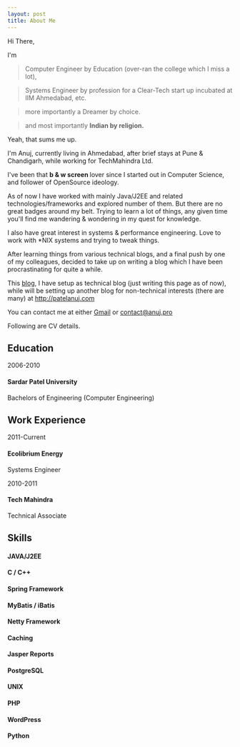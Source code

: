 ```yaml
---
layout: post
title: About Me
---
```


Hi There,

I'm

 > Computer Engineer by Education (over-ran the college which I miss a lot),

 > Systems Engineer by profession for a Clear-Tech start up incubated at IIM Ahmedabad, etc.

 > more importantly a Dreamer by choice.

 > and most importantly <strong>Indian by religion.</strong>
 
Yeah, that sums me up.


I'm Anuj, currently living in Ahmedabad, after brief stays at Pune & Chandigarh, while working for TechMahindra Ltd.

I've been that <strong>b & w screen </strong>lover since I started out in Computer Science, and follower of OpenSource ideology.

As of now I have worked with mainly Java/J2EE  and related technologies/frameworks and explored number of them. But there are no great badges around my belt.
Trying to learn a lot of things, any given time you'll find me wandering & wondering in my quest for knowledge.

I also have great interest in systems & performance engineering. Love to work with *NIX systems and trying to tweak things.

After learning things from various technical blogs, and a final push by one of my colleagues, decided to take up on writing a blog which I have been procrastinating for quite a while.

This <a href="http://anuj.pro">blog</a>, I have setup as technical blog (just writing this page as of now), while will be setting up another blog for non-technical interests (there are many) at <a href="http://www.patelanuj.com" target="_blank">http://patelanuj.com</a>

You can contact me at either <a href="mailto:indyaah@gmail.com">Gmail</a> or <a href="mailto:contact@anuj.pro">contact@anuj.pro</a>

Following are CV details.

<h2>Education</h2>
<div class="resume-entry">
<div class="date">2006-2010</div>
<h4>Sardar Patel University</h4>
<p>Bachelors of Engineering (Computer Engineering)</p>
<div class="resume-entry-decoration"></div>
</div>

<h2>Work Experience</h2>
<div class="resume-entry">
<div class="date">2011-Current</div>
<h4>Ecolibrium Energy</h4>
<p>Systems Engineer</p>
<div class="resume-entry-decoration"></div>
</div>
<div class="resume-entry">
<div class="date">2010-2011</div>
<h4>Tech Mahindra</h4>
<p>Technical Associate</p>
<div class="resume-entry-decoration"></div>
</div>


<h2>Skills</h2>
<div class="resume-skill">
<div class="bar">
<div class="bar-fill" style="width:80%">
<div class="bar-edge bar-edge-right"></div>
<div class="bar-edge bar-edge-left"></div>
</div>
</div>
<h4>JAVA/J2EE</h4>
<div class="resume-skill-decoration"></div>
</div>
<div class="resume-skill">
<div class="bar">
<div class="bar-fill" style="width:80%">
<div class="bar-edge bar-edge-right"></div>
<div class="bar-edge bar-edge-left"></div>
</div>
</div>
<h4>C / C++</h4>
<div class="resume-skill-decoration"></div>
</div>
<div class="resume-skill">
<div class="bar">
<div class="bar-fill" style="width:80%">
<div class="bar-edge bar-edge-right"></div>
<div class="bar-edge bar-edge-left"></div>
</div>
</div>
<h4>Spring Framework</h4>
<div class="resume-skill-decoration"></div>
</div>
<div class="resume-skill">
<div class="bar">
<div class="bar-fill" style="width:80%">
<div class="bar-edge bar-edge-right"></div>
<div class="bar-edge bar-edge-left"></div>
</div>
</div>
<h4>MyBatis / iBatis</h4>
<div class="resume-skill-decoration"></div>
</div>
<div class="resume-skill">
<div class="bar">
<div class="bar-fill" style="width:70%">
<div class="bar-edge bar-edge-right"></div>
<div class="bar-edge bar-edge-left"></div>
</div>
</div>
<h4>Netty Framework</h4>
<div class="resume-skill-decoration"></div>
</div>
<div class="resume-skill">
<div class="bar">
<div class="bar-fill" style="width:60%">
<div class="bar-edge bar-edge-right"></div>
<div class="bar-edge bar-edge-left"></div>
</div>
</div>
<h4>Caching</h4>
<div class="resume-skill-decoration"></div>
</div>
<div class="resume-skill">
<div class="bar">
<div class="bar-fill" style="width:70%">
<div class="bar-edge bar-edge-right"></div>
<div class="bar-edge bar-edge-left"></div>
</div>
</div>
<h4>Jasper Reports</h4>
<div class="resume-skill-decoration"></div>
</div>
<div class="resume-skill">
<div class="bar">
<div class="bar-fill" style="width:80%">
<div class="bar-edge bar-edge-right"></div>
<div class="bar-edge bar-edge-left"></div>
</div>
</div>
<h4>PostgreSQL</h4>
<div class="resume-skill-decoration"></div>
</div>
<div class="resume-skill">
<div class="bar">
<div class="bar-fill" style="width:90%">
<div class="bar-edge bar-edge-right"></div>
<div class="bar-edge bar-edge-left"></div>
</div>
</div>
<h4>UNIX</h4>
<div class="resume-skill-decoration"></div>
</div>
<div class="resume-skill">
<div class="bar">
<div class="bar-fill" style="width:50%">
<div class="bar-edge bar-edge-right"></div>
<div class="bar-edge bar-edge-left"></div>
</div>
</div>
<h4>PHP</h4>
<div class="resume-skill-decoration"></div>
</div>
<div class="resume-skill">
<div class="bar">
<div class="bar-fill" style="width:50%">
<div class="bar-edge bar-edge-right"></div>
<div class="bar-edge bar-edge-left"></div>
</div>
</div>
<h4>WordPress</h4>
<div class="resume-skill-decoration"></div>
</div>
<div class="resume-skill">
<div class="bar">
<div class="bar-fill" style="width:20%">
<div class="bar-edge bar-edge-right"></div>
<div class="bar-edge bar-edge-left"></div>
</div>
</div>
<h4>Python</h4>
<div class="resume-skill-decoration"></div>
</div>


